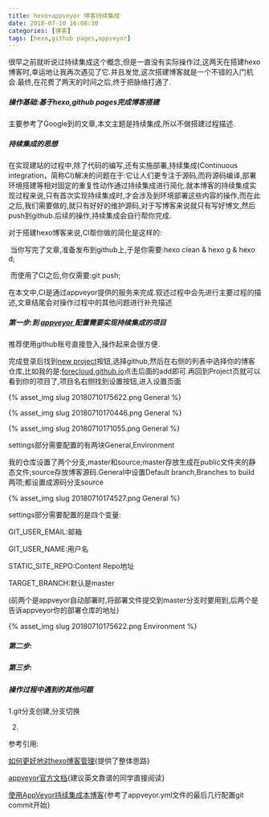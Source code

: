```yaml
---
title: hexo+appveyor 博客持续集成
date: 2018-07-10 16:08:30
categories: [博客]
tags: [hexo,github pages,appveyor]
---
```


很早之前就听说过持续集成这个概念,但是一直没有实际操作过,这两天在搭建hexo博客时,幸运地让我再次遇见了它.并且发觉,这次搭建博客就是一个不错的入门机会.最终,在花费了两天的时间之后,终于把脉络打通了.

##### 操作基础:基于hexo,github pages完成博客搭建

主要参考了Google到的文章,本文主题是持续集成,所以不做搭建过程描述.

##### 持续集成的思想

在实现建站的过程中,除了代码的编写,还有实施部署,持续集成(Continuous integration，简称CI)解决的问题在于:它让人们更专注于源码,而将源码编译,部署环境搭建等相对固定的重复性动作通过持续集成进行简化.就本博客的持续集成实现过程来说,只有首次实现持续集成时,才会涉及到环境部署这些内容的操作,而在此之后,我们需要做的,就只有好好的维护源码,对于写博客来说就只有写好博文,然后push到github.后续的操作,持续集成会自行帮你完成.

对于搭建hexo博客来说,CI帮你做的简化是这样的:

​    当你写完了文章,准备发布到github上,于是你需要:hexo clean & hexo g & hexo d;

​    而使用了CI之后,你仅需要:git push;

在本文中,CI是通过appveyor提供的服务来完成.叙述过程中会先进行主要过程的描述,文章结尾会对操作过程中的其他问题进行补充描述

##### 第一步:到 [appveyor ](https://ci.appveyor.com)配置需要实现持续集成的项目

推荐使用github账号直接登入,操作起来会很方便.

完成登录后找到[new project](https://ci.appveyor.com/projects/new)按钮,选择github,然后在右侧的列表中选择你的博客仓库,比如我的是:[forecloud.github.io](https://github.com/forecloud/forecloud.github.io)点击后面的add即可.再回到Project页就可以看到你的项目了,项目名右侧找到设置按钮,进入设置页面

{% asset_img slug 20180710175622.png General %}

{% asset_img slug 20180710170446.png General %}

{% asset_img slug 20180710171055.png General %}

settings部分需要配置的有两块General,Environment

我的仓库设置了两个分支,master和source;master存放生成在public文件夹的静态文件;source存放博客源码.General中设置Default branch,Branches to build两项;都设置成源码分支source

{% asset_img slug 20180710174527.png General %}

settings部分需要配置的是四个变量:

GIT_USER_EMAIL:邮箱

GIT_USER_NAME:用户名

STATIC_SITE_REPO:Content Repo地址

TARGET_BRANCH:默认是master

(前两个是appveyor自动部署时,将部署文件提交到master分支时要用到,后两个是告诉appveyor你的部署仓库的地址)

{% asset_img slug 20180710175622.png Environment %}

##### 第二步:

##### 第三步:

##### 操作过程中遇到的其他问题

1.git分支创建,分支切换

2.

参考引用:

[如何更好地对hexo博客管理](http://feg.netease.com/archives/634.html){提供了整体思路}

[appveyor官方文档](https://www.appveyor.com/docs/build-configuration/#configuring-build){建议英文靠谱的同学直接阅读}

[使用AppVeyor持续集成本博客](https://liluoao.github.io/2018/use-appveyor-ci.html){参考了appveyor.yml文件的最后几行配置git commit开始}